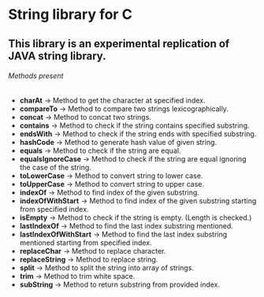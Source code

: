 # String library for C
## This library is an experimental replication of JAVA string library.

###### Methods present
- **charAt** 				-> Method to get the character at specified index.
- **compareTo** 			-> Method to compare two strings lexicographically.
- **concat** 				-> Method to concat two strings.
- **contains**				-> Method to check if the string contains specified substring.
- **endsWith**				-> Method to check if the string ends with specified substring.
- **hashCode**				-> Method to generate hash value of given string.
- **equals**				-> Method to check if the string are equal.
- **equalsIgnoreCase**		-> Method to check if the string are equal ignoring the case of the string.
- **toLowerCase**			-> Method to convert string to lower case.
- **toUpperCase**			-> Method to convert string to upper case.
- **indexOf**				-> Method to find index of the given substring.
- **indexOfWithStart**		-> Method to find index of the given substring starting from specified index.
- **isEmpty**				-> Method to check if the string is empty. (Length is checked.)
- **lastIndexOf**			-> Method to find the last index substring mentioned.
- **lastIndexOfWithStart**	-> Method to find the last index substring mentioned starting from specified index.
- **replaceChar**			-> Method to replace character.
- **replaceString**			-> Method to replace string.
- **split**					-> Method to split the string into array of strings.
- **trim**					-> Method to trim white space.
- **subString**				-> Method to return substring from provided index.